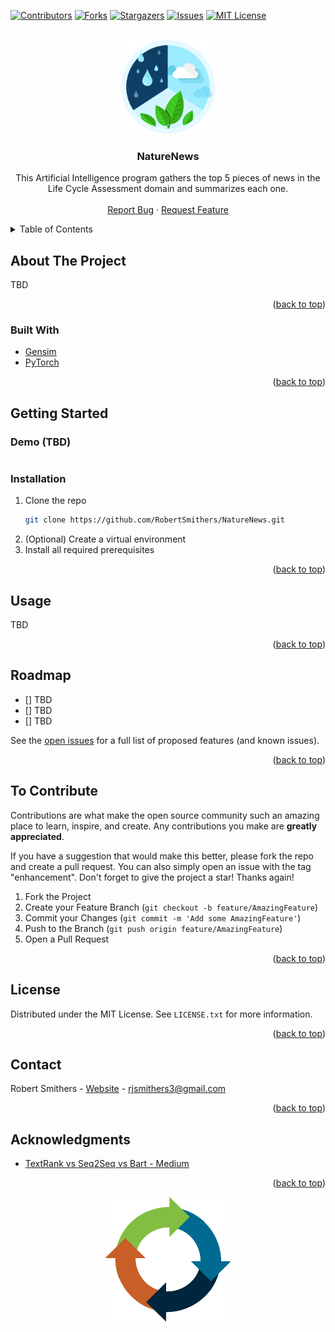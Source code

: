 <div id="top"></div>

<!-- PROJECT SHIELDS -->
<!--
*** I'm using markdown "reference style" links for readability.
*** Reference links are enclosed in brackets [ ] instead of parentheses ( ).
*** See the bottom of this document for the declaration of the reference variables
*** for contributors-url, forks-url, etc. This is an optional, concise syntax you may use.
*** https://www.markdownguide.org/basic-syntax/#reference-style-links
-->
[![Contributors][contributors-shield]][contributors-url]
[![Forks][forks-shield]][forks-url]
[![Stargazers][stars-shield]][stars-url]
[![Issues][issues-shield]][issues-url]
[![MIT License][license-shield]][license-url]
<!-- [![LinkedIn][linkedin-shield]][linkedin-url] -->



<!-- PROJECT LOGO -->
<br />
<div align="center">
  <a href="https://github.com/RobertSmithers/NatureNews">
    <img src="images/logo.png" alt="Logo" width="150" height="150">
  </a>

<h3 align="center">NatureNews</h3>

  <p align="center">
    This Artificial Intelligence program gathers the top 5 pieces of news in the Life Cycle Assessment domain and summarizes each one.
    <br />
    <br />
    <a href="https://github.com/RobertSmithers/NatureNews/issues">Report Bug</a>
    ·
    <a href="https://github.com/RobertSmithers/NatureNews/issues">Request Feature</a>
  </p>
</div>



<!-- TABLE OF CONTENTS -->
<details>
  <summary>Table of Contents</summary>
  <ol>
    <li>
      <a href="#about-the-project">About The Project</a>
      <ul>
        <li><a href="#built-with">Built With</a></li>
      </ul>
    </li>
    <li>
      <a href="#getting-started">Getting Started</a>
      <ul>
        <li><a href="#prerequisites">Prerequisites</a></li>
        <li><a href="#installation">Installation</a></li>
      </ul>
    </li>
    <li><a href="#usage">Usage</a></li>
    <li><a href="#roadmap">Roadmap</a></li>
    <li><a href="#contributing">Contributing</a></li>
    <li><a href="#license">License</a></li>
    <li><a href="#contact">Contact</a></li>
    <li><a href="#acknowledgments">Acknowledgments</a></li>
  </ol>
</details>



<!-- ABOUT THE PROJECT -->
## About The Project

TBD

<!-- [![Product Art][art1]](https://github.com/RobertSmithers/NatureNews)
[![Product Art][art1]](https://github.com/RobertSmithers/NatureNews) -->

<p align="right">(<a href="#top">back to top</a>)</p>



### Built With

* [Gensim](https://pypi.org/project/gensim/)
* [PyTorch](https://pytorch.org/)

<p align="right">(<a href="#top">back to top</a>)</p>



<!-- GETTING STARTED -->
## Getting Started

### Demo (TBD)
```

```

<!-- ### Prerequisites

This is an example of how to list things you need to use the software and how to install them. It is recommended to install these within a virtual environment within the repository.

* PyTorch
  ```sh
  pip install torch
  ```

* PyTorch3D
  ```sh
  pip install "git+https://github.com/facebookresearch/pytorch3d.git@stable"
  ``` -->

### Installation

1. Clone the repo
   ```sh
   git clone https://github.com/RobertSmithers/NatureNews.git
   ```
2. (Optional) Create a virtual environment
3. Install all required prerequisites

<p align="right">(<a href="#top">back to top</a>)</p>



<!-- USAGE EXAMPLES -->
## Usage

TBD

<p align="right">(<a href="#top">back to top</a>)</p>



<!-- ROADMAP -->
## Roadmap

- [] TBD
- [] TBD
- [] TBD

See the [open issues](https://github.com/RobertSmithers/NatureNews/issues) for a full list of proposed features (and known issues).

<p align="right">(<a href="#top">back to top</a>)</p>

<!-- CONTRIBUTING -->
## To Contribute

Contributions are what make the open source community such an amazing place to learn, inspire, and create. Any contributions you make are **greatly appreciated**.

If you have a suggestion that would make this better, please fork the repo and create a pull request. You can also simply open an issue with the tag "enhancement".
Don't forget to give the project a star! Thanks again!

1. Fork the Project
2. Create your Feature Branch (`git checkout -b feature/AmazingFeature`)
3. Commit your Changes (`git commit -m 'Add some AmazingFeature'`)
4. Push to the Branch (`git push origin feature/AmazingFeature`)
5. Open a Pull Request

<p align="right">(<a href="#top">back to top</a>)</p>



<!-- LICENSE -->
## License

Distributed under the MIT License. See `LICENSE.txt` for more information.

<p align="right">(<a href="#top">back to top</a>)</p>



<!-- CONTACT -->
## Contact

Robert Smithers - [Website](https://robertsmithers.github.io/) - rjsmithers3@gmail.com

<p align="right">(<a href="#top">back to top</a>)</p>



<!-- ACKNOWLEDGMENTS -->
## Acknowledgments

* [TextRank vs Seq2Seq vs Bart - Medium](https://towardsdatascience.com/text-summarization-with-nlp-textrank-vs-seq2seq-vs-bart-474943efeb09)

<p align="right">(<a href="#top">back to top</a>)</p>

<div align="center">
    <img src="images/footer.png" alt="Logo" width="200" height="200">
</div>

<!-- MARKDOWN LINKS & IMAGES -->
<!-- https://www.markdownguide.org/basic-syntax/#reference-style-links -->
[contributors-shield]: https://img.shields.io/github/contributors/RobertSmithers/NatureNews.svg?style=for-the-badge
[contributors-url]: https://github.com/RobertSmithers/NatureNews/graphs/contributors
[forks-shield]: https://img.shields.io/github/forks/RobertSmithers/NatureNews.svg?style=for-the-badge
[forks-url]: https://github.com/RobertSmithers/NatureNews/network/members
[stars-shield]: https://img.shields.io/github/stars/RobertSmithers/NatureNews.svg?style=for-the-badge
[stars-url]: https://github.com/RobertSmithers/NatureNews/stargazers
[issues-shield]: https://img.shields.io/github/issues/RobertSmithers/NatureNews.svg?style=for-the-badge
[issues-url]: https://github.com/RobertSmithers/NatureNews/issues
[license-shield]: https://img.shields.io/github/license/RobertSmithers/NatureNews.svg?style=for-the-badge
[license-url]: https://github.com/RobertSmithers/NatureNews/blob/main/LICENSE
[linkedin-shield]: https://img.shields.io/badge/-LinkedIn-black.svg?style=for-the-badge&logo=linkedin&colorB=555
<!-- [linkedin-url]: https://linkedin.com/in/linkedin_username -->
[product-screenshot]: images/footer.png
[teeth-art1]: images/input.png
[teeth-art2]: images/predicted.png